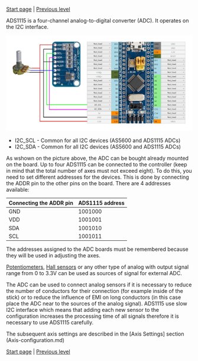 


[Start page](../README.md) | [Previous level](Axes-connection.md)

ADS1115 is a four-channel analog-to-digital converter (ADC). It operates on the I2C interface.

![](../images/A1.5.jpg)

* I2C_SCL - Common for all I2C devices (AS5600 and ADS1115 ADCs)
* I2C_SDA - Common for all I2C devices (AS5600 and ADS1115 ADCs)

As wshown on the picture above, the ADC can be bought already mounted on the board. Up to four ADS1115 can be connected to the controller (keep in mind that the total number of axes must not exceed eight). To do this, you need to set different addresses for the devices. This is done by connecting the ADDR pin to the other pins on the board. There are 4 addresses available:



| Connecting the ADDR pin | ADS1115 address |
| ----------------------- | --------------- |
| GND                     | 1001000         |
| VDD                     | 1001001         |
| SDA                     | 1001010         |
| SCL                     | 1001011         |



The addresses assigned to the ADC boards must be remembered because they will be used in adjusting the axes.

[Potentiometers](Potentiometer-connection.md), [Hall sensors](Hall-sensors-connection.md) or any other type of analog with output signal range from 0 to 3.3V can be used as sources of signal for external ADC.

The ADC can be used to connect analog sensors if it is necessary to reduce the number of conductors for their connection (for example inside of the stick) or to reduce the influence of EMI on long conductors (in this case place the ADC near to the sources of the analog signal). ADS1115 use slow I2C interface which means that adding each new sensor to the configuration increases the processing time of all signals therefore it is necessary to use ADS1115 carefully.

The subsequent axis settings are described in the [Axis Settings] section (Axis-configuration.md)


[Start page](../README.md) | [Previous level](Axes-connection.md)

